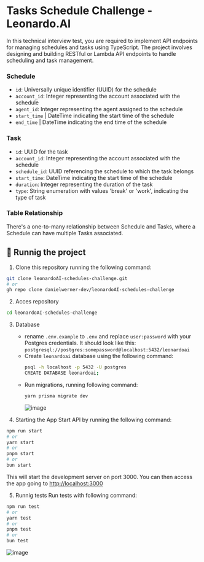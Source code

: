 # Tasks Schedule Challenge - Leonardo.AI

In this technical interview test, you are required to implement API endpoints for managing schedules and tasks using TypeScript. 
The project involves designing and building RESTful or Lambda API endpoints to handle scheduling and task management.

### Schedule
* `id`: Universally unique identifier (UUID) for the schedule
* `account_id`: Integer representing the account associated with the schedule
* `agent_id`: Integer representing the agent assigned to the schedule
* `start_time` | DateTime indicating the start time of the schedule
* `end_time`   | DateTime indicating the end time of the schedule

### Task
* `id`: UUID for the task
* `account_id`: Integer representing the account associated with the schedule
* `schedule_id`: UUID referencing the schedule to which the task belongs
* `start_time`: DateTime indicating the start time of the schedule
* `duration`: Integer representing the duration of the task
* `type`: String enumeration with values 'break' or 'work', indicating the type of task

### Table Relationship
There's a one-to-many relationship between Schedule and Tasks, where a Schedule can have multiple Tasks associated.

## 🧭 Runnig the project

1. Clone this repository running the following command:

```bash
git clone leonardoAI-schedules-challenge.git
# or
gh repo clone danielwerner-dev/leonardoAI-schedules-challenge
```

2. Acces repository
```bash
cd leonardoAI-schedules-challenge
```

3. Database
    - rename `.env.example` to `.env` and replace `user:password` with your Postgres credentials.
      It should look like this: `postgresql://postgres:somepassword@localhost:5432/leonardoai`
    - Create `leonardoai` database using the following command:
      ```bash
      psql -h localhost -p 5432 -U postgres
      CREATE DATABASE leonardoai;
      ```
    - Run migrations, running following command:
      ```bash
      yarn prisma migrate dev
      ```
      ![image](https://github.com/user-attachments/assets/725f1a83-68b6-4f7b-af0a-d84e05f12a65)

4. Starting the App
Start API by running the following command:
```bash
npm run start
# or
yarn start
# or
pnpm start
# or
bun start
```

This will start the development server on port 3000. You can then access the app going to [http://localhost:3000](http://localhost:3000)

5. Runnig tests
Run tests with following command:
```bash
npm run test
# or
yarn test
# or
pnpm test
# or
bun test
```
![image](https://github.com/user-attachments/assets/ed8f5938-3674-4510-b1e0-2aa48662f8b5)
